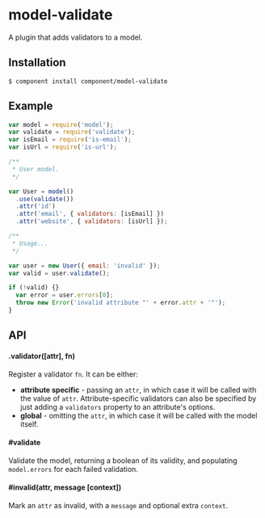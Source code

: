 
# model-validate

  A plugin that adds validators to a model.

## Installation

    $ component install component/model-validate

## Example

```js
var model = require('model');
var validate = require('validate');
var isEmail = require('is-email');
var isUrl = require('is-url');

/**
 * User model.
 */

var User = model()
  .use(validate())
  .attr('id')
  .attr('email', { validators: [isEmail] })
  .attr('website', { validators: [isUrl] });

/**
 * Usage...
 */

var user = new User({ email: 'invalid' });
var valid = user.validate();

if (!valid) {}
  var error = user.errors[0];
  throw new Error('invalid attribute "' + error.attr + '"');
}
```

## API

#### .validator([attr], fn)

  Register a validator `fn`. It can be either:
 
  * **attribute specific** - passing an `attr`, in which case it will be called with the value of `attr`. Attribute-specific validators can also be specified by just adding a `validators` property to an attribute's options.
  * **global** - omitting the `attr`, in which case it will be called with the model itself.

#### #validate

  Validate the model, returning a boolean of its validity, and populating `model.errors` for each failed validation.

#### #invalid(attr, message [context])

  Mark an `attr` as invalid, with a `message` and optional extra `context`.